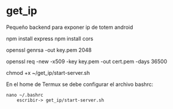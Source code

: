 # get_ip
Pequeño backend para exponer ip de totem android

npm install express
npm install cors

openssl genrsa -out key.pem 2048

openssl req -new -x509 -key key.pem -out cert.pem -days 36500

chmod +x ~/get_ip/start-server.sh

En el home de Termux se debe configurar el archivo bashrc:

    nano ~/.bashrc 
        escribir-> get_ip/start-server.sh


